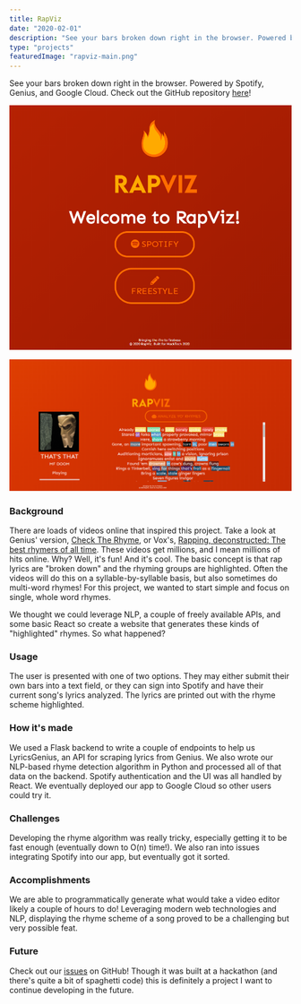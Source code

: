 ```yaml
---
title: RapViz
date: "2020-02-01"
description: "See your bars broken down right in the browser. Powered by Spotify, Genius, and Google Cloud."
type: "projects"
featuredImage: "rapviz-main.png"
---
```


See your bars broken down right in the browser. Powered by Spotify, Genius, and Google Cloud. Check out the GitHub repository [here](https://github.com/michaelfromyeg)!

<!-- ![RapViz logo](./rapviz-text-logo.png "RapViz logo") -->

![RapViz app main screen](./rapviz-main.png "RapViz app main screen")

![RapViz app MF Doom](./rapviz-mfdoom.png "RapViz app MF Doom")

### Background

There are loads of videos online that inspired this project. Take a look at Genius' version, [Check The Rhyme](https://youtube.com/watch?v=1VNHp_flJKE), or Vox's, [Rapping, deconstructed: The best rhymers of all time](https://youtube.com/watch?v=QWveXdj6oZU). These videos get millions, and I mean millions of hits online. Why? Well, it's fun! And it's cool. The basic concept is that rap lyrics are "broken down" and the rhyming groups are highlighted. Often the videos will do this on a syllable-by-syllable basis, but also sometimes do multi-word rhymes! For this project, we wanted to start simple and focus on single, whole word rhymes.

We thought we could leverage NLP, a couple of freely available APIs, and some basic React so create a website that generates these kinds of "highlighted" rhymes. So what happened?

### Usage

The user is presented with one of two options. They may either submit their own bars into a text field, or they can sign into Spotify and have their current song's lyrics analyzed. The lyrics are printed out with the rhyme scheme highlighted.

### How it's made

We used a Flask backend to write a couple of endpoints to help us LyricsGenius, an API for scraping lyrics from Genius. We also wrote our NLP-based rhyme detection algorithm in Python and processed all of that data on the backend. Spotify authentication and the UI was all handled by React. We eventually deployed our app to Google Cloud so other users could try it.

### Challenges

Developing the rhyme algorithm was really tricky, especially getting it to be fast enough (eventually down to O(n) time!). We also ran into issues integrating Spotify into our app, but eventually got it sorted.

### Accomplishments

We are able to programmatically generate what would take a video editor likely a couple of hours to do! Leveraging modern web technologies and NLP, displaying the rhyme scheme of a song proved to be a challenging but very possible feat.

### Future

Check out our [issues](https://github.com/michaelfromyeg/RapViz/issues) on GitHub! Though it was built at a hackathon (and there's quite a bit of spaghetti code) this is definitely a project I want to continue developing in the future.
